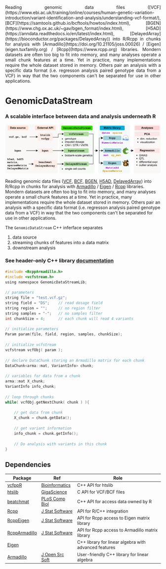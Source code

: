 


<style>
.right-menu {
  display: block;
  text-align: justify;
}


</style>

<span class="right-menu">
Reading genomic data files ([VCF](https://www.ebi.ac.uk/training/online/courses/human-genetic-variation-introduction/variant-identification-and-analysis/understanding-vcf-format/), [BCF](https://samtools.github.io/bcftools/howtos/index.html), [BGEN](https://www.chg.ox.ac.uk/~gav/bgen_format/index.html), [H5AD](https://anndata.readthedocs.io/en/latest/index.html), [DelayedArray](https://bioconductor.org/packages/DelayedArray)) into R/Rcpp in chunks for analysis with [Armadillo](https://doi.org/10.21105/joss.00026) / [Eigen](eigen.tuxfamily.org) / [Rcpp](https://www.rcpp.org) libraries.  Mondern datasets are often too big to fit into memory, and many analyses operate a small chunk features at a time.  Yet in practice, many implementations require the whole dataset stored in memory.  Others pair an analysis with a specific data format (i.e. regresson analysis paired genotype data from a VCF) in way that the two components can't be separated for use in other applications.
 </span>



# GenomicDataStream 
### A scalable interface between data and analysis underneath R

![](man/figures/GenomicDataStream.png)


Reading genomic data files ([VCF](https://www.ebi.ac.uk/training/online/courses/human-genetic-variation-introduction/variant-identification-and-analysis/understanding-vcf-format/), [BCF](https://samtools.github.io/bcftools/howtos/index.html), [BGEN](https://www.chg.ox.ac.uk/~gav/bgen_format/index.html), [H5AD](https://anndata.readthedocs.io/en/latest/index.html), [DelayedArray](https://bioconductor.org/packages/DelayedArray)) into R/Rcpp in chunks for analysis with [Armadillo](https://doi.org/10.21105/joss.00026) / [Eigen](eigen.tuxfamily.org) / [Rcpp](https://www.rcpp.org) libraries.  Mondern datasets are often too big to fit into memory, and many analyses operate a small chunk features at a time.  Yet in practice, many implementations require the whole dataset stored in memory.  Others pair an analysis with a specific data format (i.e. regresson analysis paired genotype data from a VCF) in way that the two components can't be separated for use in other applications. 




 The `GenomicDataStream` C++ inferface separates 

 1) data source 
 2) streaming chunks of features into a data matrix
 3) downstream analysis  
 

### See header-only C++ library [documentation](doxygen/html/index.html)
 


```c
#include <RcppArmadillo.h>
#include <vcfstream.h>
using namespace GenomicDataStreamLib;

// parameters 
string file = "test.vcf.gz";
string field = "DS";    // read dosage field
string region = "";     // no region filter
string samples = "-";   // no samples filter
int chunkSize = 4;      // each chunk will read 4 variants

// initialize parameters
Param param(file, field, region, samples, chunkSize);

// initialize vcfstream
vcfstream vcfObj( param );

// declare DataChunk storing an Armadillo matrix for each chunk
DataChunk<arma::mat, VariantInfo> chunk;

// variables for data from a chunk
arma::mat X_chunk;
VariantInfo info_chunk;

// loop through chunks
while( vcfObj.getNextChunk( chunk ) ){

    // get data from chunk
    X_chunk = chunk.getData();

    // get variant information
    info_chunk = chunk.getInfo();

    // Do analysis with variants in this chunk
}
```

 

## Dependencies

| Package | Ref | Role |
| - | --- | --------- |
[vcfppR](https://cran.r-project.org/package=vcfppR) | [Bioinformatics](https://doi.org/10.1093/bioinformatics/btae049)  | C++ API for htslib  |
[htslib](https://github.com/samtools/htslib) | [GigaScience](https://doi.org/10.1093/gigascience/giab007)  | C API for VCF/BCF files |
[beatchmat](https://bioconductor.org/packages/beachmat/) | [PLoS Comp Biol](https://doi.org/10.1371/journal.pcbi.1006135)  | C++ API for access data owned by R |
[Rcpp](https://cran.r-project.org/package=Rcpp)| [J Stat Software](https://doi.org/10.18637/jss.v040.i08) |  API for R/C++ integration
[RcppEigen](https://cran.r-project.org/package=RcppEigen) | [J Stat Software](https://doi.org/10.18637/jss.v052.i05) | API for Rcpp access to Eigen matrix library
[RcppArmadillo](https://cran.r-project.org/package=RcppArmadillo)| [J Stat Software](https://doi.org/10.18637/jss.v040.i08) | API for Rcpp access to Armadillo matrix library
[Eigen](eigen.tuxfamily.org) | |C++ library for linear algebra with advanced features
[Armadillo](https://arma.sourceforge.net) | [J Open Src Soft](https://doi.org/10.21105/joss.00026) | User-friendly C++ library for linear algebra





	
	
